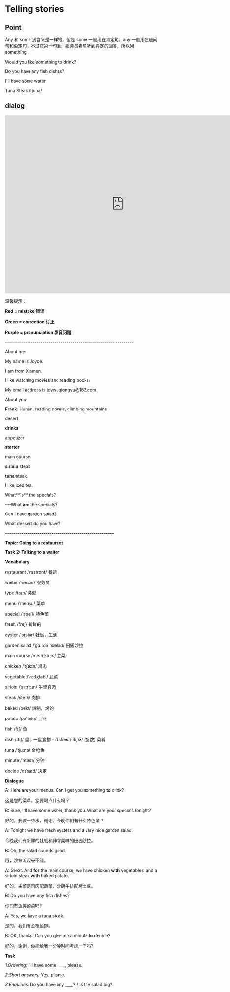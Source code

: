 # Telling stories

## Point

Any 和 some 到含义是一样的，但是 some 一般用在肯定句。any 一般用在疑问句和否定句，不过在第一句里，服务员希望听到肯定的回答，所以用 something。

Would you like something to drink?

Do you have any fish dishes?

I'll have some water.





Tuna Steak /tjuna/

## dialog

<iframe name="easyXDM_default2744_provider" id="easyXDM_default2744_provider" src="https://cns.ef-cdn.com/Juno/EvcContent/15/06/2/Going_to_a_restaurant/index.html?api_v=0.0.13&amp;accessKey=0a9384bc-9d9c-4886-a95e-a7c79a38e3ee&amp;attendanceToken=b94721a5-b7a1-4bb6-9866-6d256110d860&amp;xdm_e=https%3A%2F%2Fevc.ef.com.cn&amp;xdm_c=default2744&amp;xdm_p=1" frameborder="0" style="box-sizing: border-box; width: 770.656px; height: 578px;"></iframe>

温馨提示：

**Red = mistake 错误** 

**Green = correction 订正** 

**Purple = pronunciation 发音问题**

\-----------------------------------------------------------------

About me: 

My name is Joyce. 

I am from Xiamen. 

I like watching movies and reading books. 

My email address is joywuqiongyu@163.com.



About you: 

**Frank**: Hunan, reading novels, climbing mountains



desert

**drinks**

appetizer

**starter**

main course



**sirloin** steak

**tuna** steak



I like iced tea.

What**'s** the specials?

---What **are** the specials?

Can I have garden salad?

What dessert do you have?



**------------------------------------------------------**

**Topic: Going to a restaurant**

**Task 2: Talking to a waiter**



**Vocabulary**

restaurant /ˈrestrɒnt/ 餐馆

waiter /ˈweɪtər/ 服务员

type /taɪp/ 类型

menu /ˈmenju:/ 菜单

special /ˈspeʃl/ 特色菜

fresh /freʃ/ 新鲜的

oyster /ˈɔɪstər/ 牡蛎，生蚝

garden salad /ˈɡɑ:rdn 'sæləd/ 田园沙拉

main course /meɪn kɔ:rs/ 主菜

chicken /ˈtʃɪkɪn/ 鸡肉

vegetable /ˈvedʒtəbl/ 蔬菜

sirloin /ˈsɜ:rlɔɪn/ 牛里脊肉

steak /steɪk/ 肉排

baked /bekt/ 烘制，烤的

potato /pə'teto/ 土豆

fish /fɪʃ/ 鱼

dish /dɪʃ/ 盘；一盘食物 - dish**es** /'diʃi**z**/ (复数) 菜肴

tuna /ˈtju:nə/ 金枪鱼

minute /ˈmɪnɪt/ 分钟

decide /dɪˈsaɪd/ 决定



**Dialogue**

A: Here are your menus. Can I get you something **to** drink?

这是您的菜单。您要喝点什么吗？

B: Sure, I'll have some water, thank you. What are your specials tonight?

好的，我要一些水，谢谢。今晚你们有什么特色菜？



A: Tonight we have fresh oysters and a very nice garden salad.

今晚我们有新鲜的牡蛎和非常美味的田园沙拉。

B: Oh, the salad sounds good.

哦，沙拉听起来不错。



A: Great. And **for** the main course, we have chicken **with** vegetables, and a sirloin steak **with** baked potato.

好的，主菜是鸡肉配蔬菜、沙朗牛排配烤土豆。

B: Do you have any fish dishes?

你们有鱼类的菜吗?



A: Yes, we have a tuna steak.

是的，我们有金枪鱼排。

B: OK, thanks! Can you give me a minute **to** decide?

好的，谢谢，你能给我一分钟时间考虑一下吗?



**Task**

*1.Ordering:* I'll have some ____, please.

*2.Short answers:* Yes, please.

*3.Enquiries:* Do you have any ____? / Is the salad big?